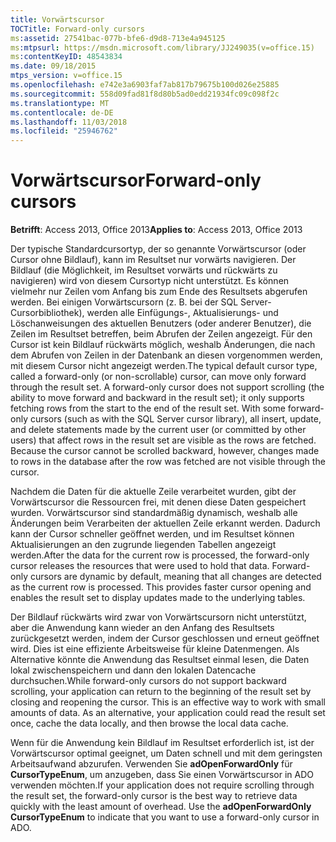 ```yaml
---
title: Vorwärtscursor
TOCTitle: Forward-only cursors
ms:assetid: 27541bac-077b-bfe6-d9d8-713e4a945125
ms:mtpsurl: https://msdn.microsoft.com/library/JJ249035(v=office.15)
ms:contentKeyID: 48543834
ms.date: 09/18/2015
mtps_version: v=office.15
ms.openlocfilehash: e742e3a6903faf7ab817b79675b100d026e25885
ms.sourcegitcommit: 558d09fad81f8d80b5ad0edd21934fc09c098f2c
ms.translationtype: MT
ms.contentlocale: de-DE
ms.lasthandoff: 11/03/2018
ms.locfileid: "25946762"
---
```

# <a name="forward-only-cursors"></a><span data-ttu-id="556c5-102">Vorwärtscursor</span><span class="sxs-lookup"><span data-stu-id="556c5-102">Forward-only cursors</span></span>

<span data-ttu-id="556c5-103">**Betrifft**: Access 2013, Office 2013</span><span class="sxs-lookup"><span data-stu-id="556c5-103">**Applies to**: Access 2013, Office 2013</span></span>

<span data-ttu-id="556c5-p101">Der typische Standardcursortyp, der so genannte Vorwärtscursor (oder Cursor ohne Bildlauf), kann im Resultset nur vorwärts navigieren. Der Bildlauf (die Möglichkeit, im Resultset vorwärts und rückwärts zu navigieren) wird von diesem Cursortyp nicht unterstützt. Es können vielmehr nur Zeilen vom Anfang bis zum Ende des Resultsets abgerufen werden. Bei einigen Vorwärtscursorn (z. B. bei der SQL Server-Cursorbibliothek), werden alle Einfügungs-, Aktualisierungs- und Löschanweisungen des aktuellen Benutzers (oder anderer Benutzer), die Zeilen im Resultset betreffen, beim Abrufen der Zeilen angezeigt. Für den Cursor ist kein Bildlauf rückwärts möglich, weshalb Änderungen, die nach dem Abrufen von Zeilen in der Datenbank an diesen vorgenommen werden, mit diesem Cursor nicht angezeigt werden.</span><span class="sxs-lookup"><span data-stu-id="556c5-p101">The typical default cursor type, called a forward-only (or non-scrollable) cursor, can move only forward through the result set. A forward-only cursor does not support scrolling (the ability to move forward and backward in the result set); it only supports fetching rows from the start to the end of the result set. With some forward-only cursors (such as with the SQL Server cursor library), all insert, update, and delete statements made by the current user (or committed by other users) that affect rows in the result set are visible as the rows are fetched. Because the cursor cannot be scrolled backward, however, changes made to rows in the database after the row was fetched are not visible through the cursor.</span></span>

<span data-ttu-id="556c5-p102">Nachdem die Daten für die aktuelle Zeile verarbeitet wurden, gibt der Vorwärtscursor die Ressourcen frei, mit denen diese Daten gespeichert wurden. Vorwärtscursor sind standardmäßig dynamisch, weshalb alle Änderungen beim Verarbeiten der aktuellen Zeile erkannt werden. Dadurch kann der Cursor schneller geöffnet werden, und im Resultset können Aktualisierungen an den zugrunde liegenden Tabellen angezeigt werden.</span><span class="sxs-lookup"><span data-stu-id="556c5-p102">After the data for the current row is processed, the forward-only cursor releases the resources that were used to hold that data. Forward-only cursors are dynamic by default, meaning that all changes are detected as the current row is processed. This provides faster cursor opening and enables the result set to display updates made to the underlying tables.</span></span>

<span data-ttu-id="556c5-p103">Der Bildlauf rückwärts wird zwar von Vorwärtscursorn nicht unterstützt, aber die Anwendung kann wieder an den Anfang des Resultsets zurückgesetzt werden, indem der Cursor geschlossen und erneut geöffnet wird. Dies ist eine effiziente Arbeitsweise für kleine Datenmengen. Als Alternative könnte die Anwendung das Resultset einmal lesen, die Daten lokal zwischenspeichern und dann den lokalen Datencache durchsuchen.</span><span class="sxs-lookup"><span data-stu-id="556c5-p103">While forward-only cursors do not support backward scrolling, your application can return to the beginning of the result set by closing and reopening the cursor. This is an effective way to work with small amounts of data. As an alternative, your application could read the result set once, cache the data locally, and then browse the local data cache.</span></span>

<span data-ttu-id="556c5-p104">Wenn für die Anwendung kein Bildlauf im Resultset erforderlich ist, ist der Vorwärtscursor optimal geeignet, um Daten schnell und mit dem geringsten Arbeitsaufwand abzurufen. Verwenden Sie **adOpenForwardOnly** für **CursorTypeEnum**, um anzugeben, dass Sie einen Vorwärtscursor in ADO verwenden möchten.</span><span class="sxs-lookup"><span data-stu-id="556c5-p104">If your application does not require scrolling through the result set, the forward-only cursor is the best way to retrieve data quickly with the least amount of overhead. Use the **adOpenForwardOnly** **CursorTypeEnum** to indicate that you want to use a forward-only cursor in ADO.</span></span>

